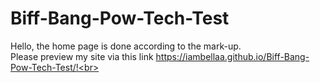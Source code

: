 # Biff-Bang-Pow-Tech-Test
Hello, the home page is done according to the mark-up.<br>
Please preview my site via this link https://iambellaa.github.io/Biff-Bang-Pow-Tech-Test/!<br>
